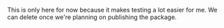 This is only here for now because it makes testing a lot easier for me. We can delete once we're planning on publishing the package.

